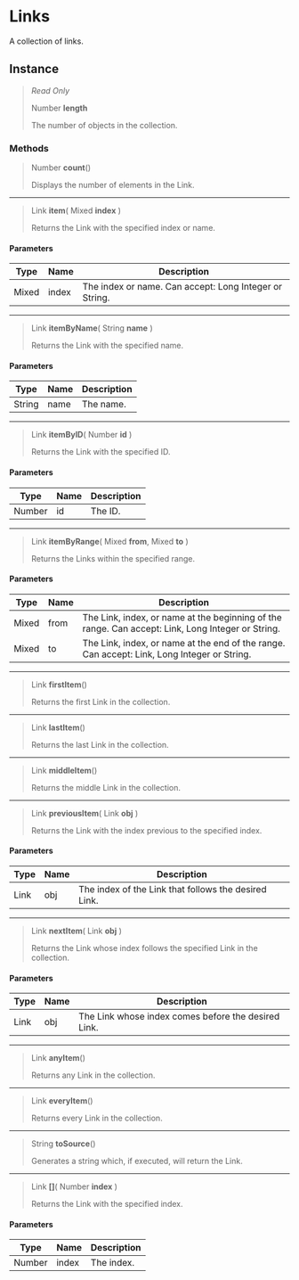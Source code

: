 # Links
A collection of links.

## Instance
> *Read Only* 
> 
> Number **length** 
>
> The number of objects in the collection.

### Methods
> Number **count**()
> 
> Displays the number of elements in the Link.
*** 
> Link **item**( Mixed **index** )
> 
> Returns the Link with the specified index or name.
#### Parameters
| Type | Name | Description |
|---|---|---|
| Mixed | index | The index or name. Can accept: Long Integer or String. |

*** 
> Link **itemByName**( String **name** )
> 
> Returns the Link with the specified name.
#### Parameters
| Type | Name | Description |
|---|---|---|
| String | name | The name. |

*** 
> Link **itemByID**( Number **id** )
> 
> Returns the Link with the specified ID.
#### Parameters
| Type | Name | Description |
|---|---|---|
| Number | id | The ID. |

*** 
> Link **itemByRange**( Mixed **from**, Mixed **to** )
> 
> Returns the Links within the specified range.
#### Parameters
| Type | Name | Description |
|---|---|---|
| Mixed | from | The Link, index, or name at the beginning of the range. Can accept: Link, Long Integer or String. |
| Mixed | to | The Link, index, or name at the end of the range. Can accept: Link, Long Integer or String. |

*** 
> Link **firstItem**()
> 
> Returns the first Link in the collection.
*** 
> Link **lastItem**()
> 
> Returns the last Link in the collection.
*** 
> Link **middleItem**()
> 
> Returns the middle Link in the collection.
*** 
> Link **previousItem**( Link **obj** )
> 
> Returns the Link with the index previous to the specified index.
#### Parameters
| Type | Name | Description |
|---|---|---|
| Link | obj | The index of the Link that follows the desired Link. |

*** 
> Link **nextItem**( Link **obj** )
> 
> Returns the Link whose index follows the specified Link in the collection.
#### Parameters
| Type | Name | Description |
|---|---|---|
| Link | obj | The Link whose index comes before the desired Link. |

*** 
> Link **anyItem**()
> 
> Returns any Link in the collection.
*** 
> Link **everyItem**()
> 
> Returns every Link in the collection.
*** 
> String **toSource**()
> 
> Generates a string which, if executed, will return the Link.
*** 
> Link **[]**( Number **index** )
> 
> Returns the Link with the specified index.
#### Parameters
| Type | Name | Description |
|---|---|---|
| Number | index | The index. |



